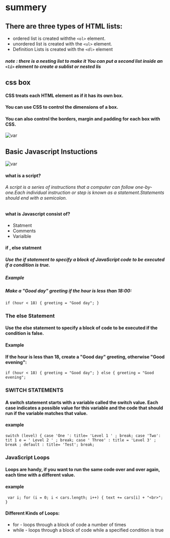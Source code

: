 # summery
## There are three types of HTML lists: 
-  ordered list    is created withthe ``<ol>`` element.
-  unordered list   is created with the ``<ul>`` element.
- Definition Lists  is created with the ``<dl>`` element 
##### ****note**** : there is a nesting list to make it You can put a second list inside an ``<li>`` element to create a sublist or nested lis
## css box
#### CSS treats each HTML element as if it has its own box. 
#### You can use CSS to control the dimensions of a box.
#### You can also control the borders, margin and padding for each box with CSS.
![var](https://espezua.github.io/blog/imgs/boxmodel.png)
## Basic Javascript Instuctions
![var](https://learnjavascriptfast.com/wp-content/uploads/2018/01/code-1076536_1280-1024x574.jpg)
#### what is a script?
###### A script is a series of instructions that a computer can follow one-by-one.Each individual instruction or step is known as a statement.Statements should end with a semicolon.
#### what is Javascript consist of?
- Statment
- Comments
- Varialble
#### if , else statment 
##### Use the if statement to specify a block of JavaScript code to be executed if a condition is true.
##### Example
##### Make a "Good day" greeting if the hour is less than 18:00:

``if (hour < 18) {
  greeting = "Good day";
}``

### The else Statement
#### Use the else statement to specify a block of code to be executed if the condition is false.
#### Example
#### If the hour is less than 18, create a "Good day" greeting, otherwise "Good evening":

``if (hour < 18) {
  greeting = "Good day";
} else {
  greeting = "Good evening";``
  
  
### SWITCH STATEMENTS 
#### A switch statement starts with a variable called the switch value. Each case indicates a possible value for this variable and the code that should run if the variable matches that value. 
#### example 
``switch (level) {
case 'One ':
title= 'Level 1 ' ;
break;
case 'Two':
tit 1 e = ' Level 2 ' ;
break;
case ' Three' :
title = 'Level 3' ;
break ;
default :
title= 'Test';
break;``


### JavaScript Loops
#### Loops are handy, if you want to run the same code over and over again, each time with a different value.
#### example 
`` var i;
for (i = 0; i < cars.length; i++) {
  text += cars[i] + "<br>";
}``


#### Different Kinds of Loops:
- for - loops through a block of code a number of times
- while - loops through a block of code while a specified condition is true






